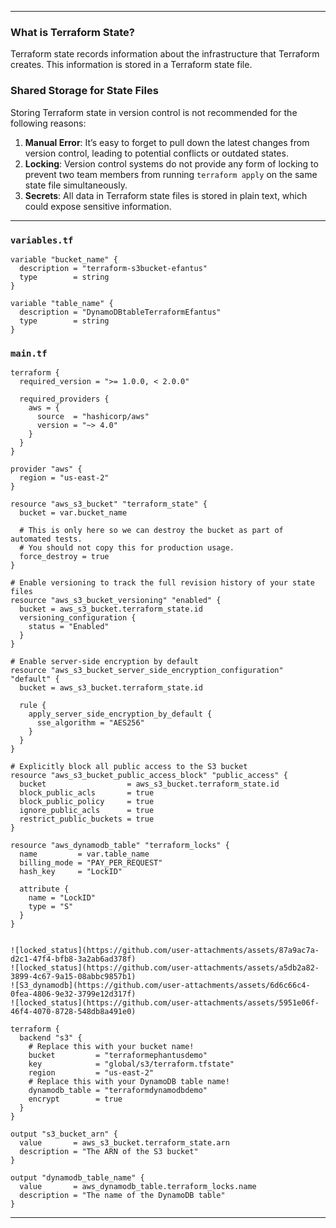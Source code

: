 
---

### **What is Terraform State?**
Terraform state records information about the infrastructure that Terraform creates. This information is stored in a Terraform state file.

### **Shared Storage for State Files**
Storing Terraform state in version control is not recommended for the following reasons:

1. **Manual Error**: It’s easy to forget to pull down the latest changes from version control, leading to potential conflicts or outdated states.
2. **Locking**: Version control systems do not provide any form of locking to prevent two team members from running `terraform apply` on the same state file simultaneously.
3. **Secrets**: All data in Terraform state files is stored in plain text, which could expose sensitive information.

---

### **`variables.tf`**

```hcl
variable "bucket_name" {
  description = "terraform-s3bucket-efantus"
  type        = string
}

variable "table_name" {
  description = "DynamoDBtableTerraformEfantus"
  type        = string
}
```

### **`main.tf`**

```hcl
terraform {
  required_version = ">= 1.0.0, < 2.0.0"

  required_providers {
    aws = {
      source  = "hashicorp/aws"
      version = "~> 4.0"
    }
  }
}

provider "aws" {
  region = "us-east-2"
}

resource "aws_s3_bucket" "terraform_state" {
  bucket = var.bucket_name

  # This is only here so we can destroy the bucket as part of automated tests.
  # You should not copy this for production usage.
  force_destroy = true
}

# Enable versioning to track the full revision history of your state files
resource "aws_s3_bucket_versioning" "enabled" {
  bucket = aws_s3_bucket.terraform_state.id
  versioning_configuration {
    status = "Enabled"
  }
}

# Enable server-side encryption by default
resource "aws_s3_bucket_server_side_encryption_configuration" "default" {
  bucket = aws_s3_bucket.terraform_state.id

  rule {
    apply_server_side_encryption_by_default {
      sse_algorithm = "AES256"
    }
  }
}

# Explicitly block all public access to the S3 bucket
resource "aws_s3_bucket_public_access_block" "public_access" {
  bucket                  = aws_s3_bucket.terraform_state.id
  block_public_acls       = true
  block_public_policy     = true
  ignore_public_acls      = true
  restrict_public_buckets = true
}

resource "aws_dynamodb_table" "terraform_locks" {
  name         = var.table_name
  billing_mode = "PAY_PER_REQUEST"
  hash_key     = "LockID"

  attribute {
    name = "LockID"
    type = "S"
  }
}


![locked_status](https://github.com/user-attachments/assets/87a9ac7a-d2c1-47f4-bfb8-3a2ab6ad378f)
![locked_status](https://github.com/user-attachments/assets/a5db2a82-3899-4c67-9a15-08abbc9857b1)
![S3_dynamodb](https://github.com/user-attachments/assets/6d6c66c4-0fea-4806-9e32-3799e12d317f)
![locked_status](https://github.com/user-attachments/assets/5951e06f-46f4-4070-8728-548db8a491e0)

terraform {
  backend "s3" {
    # Replace this with your bucket name!
    bucket         = "terraformephantusdemo"
    key            = "global/s3/terraform.tfstate"
    region         = "us-east-2"
    # Replace this with your DynamoDB table name!
    dynamodb_table = "terraformdynamodbdemo"
    encrypt        = true
  }
}

output "s3_bucket_arn" {
  value       = aws_s3_bucket.terraform_state.arn
  description = "The ARN of the S3 bucket"
}

output "dynamodb_table_name" {
  value       = aws_dynamodb_table.terraform_locks.name
  description = "The name of the DynamoDB table"
}
```

---
